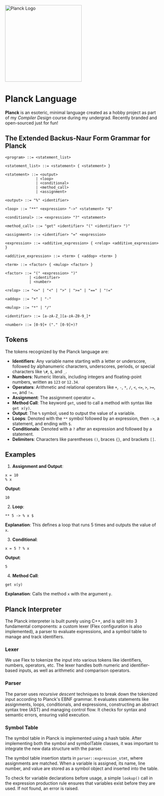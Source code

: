 
<img src="https://i.imgur.com/iXfjUbP.png" alt="Planck Logo" width="250">

# Planck Language

**Planck** is an esoteric, minimal language created as a hobby project as part of my _Compiler Design_ course during my undergrad. Recently branded and open-sourced just for fun!


## The Extended Backus-Naur Form Grammar for Planck

```ebnf
<program> ::= <statement_list>

<statement_list> ::= <statement> { <statement> }

<statement> ::= <output> 
              | <loop> 
              | <conditional> 
              | <method_call> 
              | <assignment>

<output> ::= "%" <identifier>

<loop> ::= "**" <expression> "->" <statement> "$"

<conditional> ::= <expression> "?" <statement>

<method_call> ::= "get" <identifier> "(" <identifier> ")"

<assignment> ::= <identifier> "=" <expression>

<expression> ::= <additive_expression> { <relop> <additive_expression> }

<additive_expression> ::= <term> { <addop> <term> }

<term> ::= <factor> { <mulop> <factor> }

<factor> ::= "(" <expression> ")" 
           | <identifier> 
           | <number>

<relop> ::= "<=" | "<" | ">" | ">=" | "==" | "!="

<addop> ::= "+" | "-"

<mulop> ::= "*" | "/"

<identifier> ::= [a-zA-Z_][a-zA-Z0-9_]*

<number> ::= [0-9]+ ("." [0-9]+)?
```

## Tokens

The tokens recognized by the Planck language are:

- **Identifiers**: Any variable name starting with a letter or underscore, followed by alphanumeric characters, underscores, periods, or special characters like `\#`, `$`, and `_`.
- **Numbers**: Numeric literals, including integers and floating-point numbers, written as `123` or `12.34`.
- **Operators**: Arithmetic and relational operators like `+`, `-`, `*`, `/`, `<`, `<=`, `>`, `>=`, `==`, and `!=`.
- **Assignment**: The assignment operator `=`.
- **Method Call**: The keyword `get`, used to call a method with syntax like `get x(y)`.
- **Output**: The `%` symbol, used to output the value of a variable.
- **Loops**: Denoted with the `**` symbol followed by an expression, then `->`, a statement, and ending with `$`.
- **Conditionals**: Denoted with a `?` after an expression and followed by a statement.
- **Delimiters**: Characters like parentheses `()`, braces `{}`, and brackets `[]`.

## Examples

1. **Assignment and Output**:

```
x = 10
% x
```

**Output**:

```
10
```


2. **Loop**:

```
** 5 -> % x $
```

**Explanation**:
This defines a loop that runs 5 times and outputs the value of `x`.

3. **Conditional**:

```
x = 5 ? % x
```

**Output**:

```
5
```

4. **Method Call**:

```
get x(y)
```

**Explanation**:
Calls the method `x` with the argument `y`.

## Planck Interpreter

The Planck interpreter is built purely using C++, and is split into 3 fundamental components: a custom lexer (Flex configuration is also implemented), a parser to evaluate expressions, and a symbol table to manage and track identifiers.

### Lexer

We use Flex to tokenize the input into various tokens like identifiers, numbers, operators, etc. The lexer handles both numeric and identifier-based inputs, as well as arithmetic and comparison operators.

### Parser

The parser uses _recursive descent_ techniques to break down the tokenized input according to Planck's EBNF grammar. It evaluates statements like assignments, loops, conditionals, and expressions, constructing an abstract syntax tree (AST) and managing control flow. It checks for syntax and semantic errors, ensuring valid execution.

### Symbol Table

The symbol table in Planck is implemented using a hash table. After implementing both the symbol and symbolTable classes, it was important to integrate the new data structure with the parser.

The symbol table insertion starts in `parser::expression_stmt`, where assignments are matched. When a variable is assigned, its name, line number, and value are stored as a symbol object and inserted into the table.

To check for variable declarations before usage, a simple `lookup()` call in the expression production rule ensures that variables exist before they are used. If not found, an error is raised.
